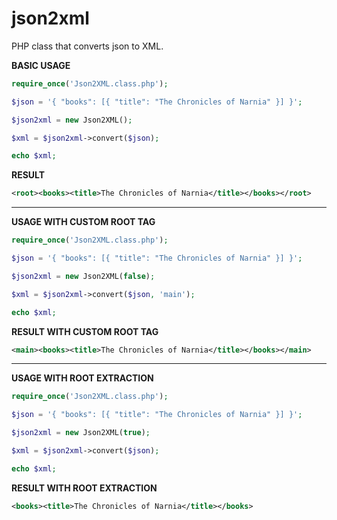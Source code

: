 # json2xml
PHP class that converts json to XML.

**BASIC USAGE**
````php
require_once('Json2XML.class.php');

$json = '{ "books": [{ "title": "The Chronicles of Narnia" }] }';

$json2xml = new Json2XML();

$xml = $json2xml->convert($json);

echo $xml;
````

**RESULT**
````xml
<root><books><title>The Chronicles of Narnia</title></books></root>
````

-------------------------------------------------------------------

**USAGE WITH CUSTOM ROOT TAG**
````php
require_once('Json2XML.class.php');

$json = '{ "books": [{ "title": "The Chronicles of Narnia" }] }';

$json2xml = new Json2XML(false);

$xml = $json2xml->convert($json, 'main');

echo $xml;
````


**RESULT WITH CUSTOM ROOT TAG**
````xml
<main><books><title>The Chronicles of Narnia</title></books></main>
```` 

-------------------------------------------------------------------

**USAGE WITH ROOT EXTRACTION**
````php
require_once('Json2XML.class.php');

$json = '{ "books": [{ "title": "The Chronicles of Narnia" }] }';

$json2xml = new Json2XML(true);

$xml = $json2xml->convert($json);

echo $xml;
````

**RESULT WITH ROOT EXTRACTION**
````xml
<books><title>The Chronicles of Narnia</title></books>
```` 